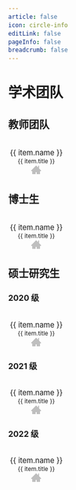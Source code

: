 ```yaml
---
article: false
icon: circle-info
editLink: false
pageInfo: false
breadcrumb: false
---
```


# 学术团队

## 教师团队

<div class="row">
    <div class="team">
        <div class="team-item" v-for="(item, index) in teachers" :key="index">
          <img :src="`${avatarBaseUrl}${item.avatar}`" alt="" />
          <div class="name">{{ item.name }}</div>
          <div class="title">{{ item.title }}</div>
          <a :href="item.link" target="_blank"><img src="/assets/images/home.gif"></a>
      </div>
    </div>
</div>

## 博士生

<div class="row">
    <div class="team">
        <div class="team-item" v-for="(item, index) in phds" :key="index">
          <img :src="`${avatarBaseUrl}${item.avatar}`" alt="" />
          <div class="name">{{ item.name }}</div>
          <div class="title">{{ item.title }}</div>
          <a :href="item.link" target="_blank"><img src="/assets/images/home.gif"></a>
      </div>
    </div>
</div>

## 硕士研究生

### 2020 级

<div class="row">
    <div class="team">
        <div class="team-item" v-for="(item, index) in masters20" :key="index">
          <img :src="`${avatarBaseUrl}${item.avatar}`" alt="" />
          <div class="name">{{ item.name }}</div>
          <div class="title">{{ item.title }}</div>
          <a :href="item.link" target="_blank"><img src="/assets/images/home.gif"></a>
      </div>
    </div>
</div>

### 2021 级

<div class="row">
    <div class="team">
        <div class="team-item" v-for="(item, index) in masters21" :key="index">
          <img :src="`${avatarBaseUrl}${item.avatar}`" alt="" />
          <div class="name">{{ item.name }}</div>
          <div class="title">{{ item.title }}</div>
          <a :href="item.link" target="_blank"><img src="/assets/images/home.gif"></a>
      </div>
    </div>
</div>

### 2022 级

<div class="row">
    <div class="team">
        <div class="team-item" v-for="(item, index) in masters22" :key="index">
          <img :src="`${avatarBaseUrl}${item.avatar}`" alt="" />
          <div class="name">{{ item.name }}</div>
          <div class="title">{{ item.title }}</div>
          <a :href="item.link" target="_blank"><img src="/assets/images/home.gif"></a>
      </div>
    </div>
</div>

<script>
    export default {
  // data() 返回的属性将会成为响应式的状态
  // 并且暴露在 `this` 上
  data() {
    return {
      avatarBaseUrl: "assets/images/memberimage/",
      teachers: [
        {
            name: "丁兴号",
            avatar: "dingxinghao.jpg",
            title: "教授，博导",
            link: "teamindex/xhding.html"
        },
        {
            name: "黄悦",
            avatar: "huangyue.jpg",
            title: "教授，硕导",
            link: "teamindex/yhuang.html"
        },
        {
            name: "肖珍龙",
            avatar: "xiaozhenlong.jpg",
            title: "副教授，硕导",
            link: "teamindex/zlxiao.html"
        },
        {
            name: "涂晓彤",
            avatar: "tuxiaotong.jpg",
            title: "助理教授，硕导",
            link: "teamindex/xttu.html"
        },
        {
            name: "John Paisely",
            avatar: "john.jpg",
            title: "客座教授",
            link: "http://www.columbia.edu/~jwp2128/"
        },
        {
            name: "Mingyuan Zhou",
            avatar: "zhoumingyuan.png",
            title: "客座教授",
            link: "http://mingyuanzhou.github.io/"
        },
      ],
      phds: [
              {
        "name": "傅雪阳",
        "avatar": "fuxueyang.jpg",
        "title": "2014级",
        "link": "https://xueyangfu.github.io"
      },
      {
        "name": "王宇",
        "avatar": "wangyu.jpg",
        "title": "2015级",
        "link": "teamindex/ywang.html"
      },
      {
        "name": "孙立言",
        "avatar": "sunliyan.jpg",
        "title": "2016级",
        "link": "https://lynnsunxmu.github.io"
      },
      { "name": "王武", "avatar": "wangwu.jpg", "title": "2017级", "link": "#" },
      {
        "name": "林煌星",
        "avatar": "linhuangxing.jpg",
        "title": "2018级",
        "link": "#"
      },
      {
        "name": "井长兴",
        "avatar": "jingchangxing.jpg",
        "title": "2018级",
        "link": "#"
      },
      {
        "name": "富振奇",
        "avatar": "fuzhenqi.jpg",
        "title": "2019级",
        "link": "https://zhenqifu.github.io/"
      },
      { "name": "马超", "avatar": "machao.jpg", "title": "2019级", "link": "#" },
      { "name": "徐浩特", "avatar": "xuhaote.jpg", "title": "2020级", "link": "#" },
      {
        "name": "匡振宇",
        "avatar": "kuangzhenyu.jpg",
        "title": "2020级",
        "link": "#"
      },
      { "name": "孟戈", "avatar": "mengge.jpg", "title": "2021级", "link": "#" },
      {
        "name": "黄飞成",
        "avatar": "huangfeicheng.jpg",
        "title": "2021级",
        "link": "#"
      },
      { "name": "林溦", "avatar": "linwei.png", "title": "2022级", "link": "#" },
      {
        "name": "黄海靓",
        "avatar": "huanghailiang.jpg",
        "title": "2022级",
        "link": "#"
      },
      {
        "name": "王莹莹",
        "avatar": "wangyingying.jpg",
        "title": "2022级",
        "link": "#"
      },
      ],
      masters20: [
          {
    "name": "蔡森林",
    "avatar": "caisenlin.jpg",
    "title": "2020级",
    "link": ""
  },
  { "name": "柴舒", "avatar": "chaishu.jpg", "title": "2020级", "link": "" },
  {
    "name": "陈睿哲",
    "avatar": "chenruizhe.jpg",
    "title": "2020级",
    "link": ""
  },
  {
    "name": "丁之元",
    "avatar": "dingzhiyuan.jpg",
    "title": "2020级",
    "link": ""
  },
  { "name": "何楚楚", "avatar": "hechuchu.jpg", "title": "2020级", "link": "" },
  {
    "name": "黄乐兴",
    "avatar": "huanglexing.jpg",
    "title": "2020级",
    "link": ""
  },
  {
    "name": "李炯承",
    "avatar": "lijiongcheng.jpg",
    "title": "2020级",
    "link": ""
  },
  { "name": "梁浩", "avatar": "lianghao.jpg", "title": "2020级", "link": "" },
  {
    "name": "林晓鹏",
    "avatar": "linxiaopeng.jpg",
    "title": "2020级",
    "link": ""
  },
  {
    "name": "饶智杰",
    "avatar": "raozhijie.jpg",
    "title": "2020级",
    "link": ""
  },
  { "name": "王天浚", "avatar": "dabai.jpg", "title": "2020级", "link": "" },
  {
    "name": "王蔚瑜",
    "avatar": "wangweiyu.jpg",
    "title": "2020级",
    "link": ""
  },
  {
    "name": "余少聪",
    "avatar": "yushaocong.jpg",
    "title": "2020级",
    "link": ""
  },
  { "name": "张弛", "avatar": "zhangchi.png", "title": "2020级", "link": "" },
  {
    "name": "周观星",
    "avatar": "zhouguanxing.jpg",
    "title": "2020级",
    "link": ""
  },
  {
    "name": "庄易鸿",
    "avatar": "zhuangyihong.jpg",
    "title": "2020级",
    "link": ""
  },
],
masters21: [
    { "name": "褚学业", "avatar": "chuxueye.jpg", "title": "2021级", "link": "" },
  {
    "name": "丁海舟",
    "avatar": "dinghaizhou.jpg",
    "title": "2021级",
    "link": ""
  },
  { "name": "胡郁明", "avatar": "huyuming.jpg", "title": "2021级", "link": "" },
  {
    "name": "赖灿兴",
    "avatar": "laicanxing.jpg",
    "title": "2021级",
    "link": ""
  },
  {
    "name": "林初阳",
    "avatar": "linchuyang.jpg",
    "title": "2021级",
    "link": ""
  },
  {
    "name": "刘奕阳",
    "avatar": "liuyiyang.jpg",
    "title": "2021级",
    "link": ""
  },
  { "name": "吕正芃", "avatar": "dabai.jpg", "title": "2021级", "link": "" },
  { "name": "毛怡瑾", "avatar": "maoyijin.jpg", "title": "2021级", "link": "" },
  {
    "name": "魏海艳",
    "avatar": "weihaiyan.jpg",
    "title": "2021级",
    "link": ""
  },
  { "name": "徐迎", "avatar": "xuying.jpg", "title": "2021级", "link": "" },
  { "name": "杨刚", "avatar": "yanggang.jpg", "title": "2021级", "link": "" },
  {
    "name": "张勇华",
    "avatar": "zhangyonghua.jpg",
    "title": "2021级",
    "link": ""
  },
  {
    "name": "郑国庆",
    "avatar": "zhengguoqing.jpg",
    "title": "2021级",
    "link": ""
  },
  { "name": "钟杰", "avatar": "zhongjie.jpg", "title": "2021级", "link": "" },
  {
    "name": "钟亦劲",
    "avatar": "zhongyijin.jpg",
    "title": "2021级",
    "link": ""
  },
  {
    "name": "周文波",
    "avatar": "zhouwenbo.jpg",
    "title": "2021级",
    "link": ""
  },
],
masters22:[
    { "name": "陈晓璐", "avatar": "陈晓璐.jpg", "title": "2022级", "link": "" },
  { "name": "程利东", "avatar": "程利东.jpg", "title": "2022级", "link": "" },
  { "name": "邓成浩", "avatar": "邓成浩.jpg", "title": "2022级", "link": "" },
  { "name": "董於航", "avatar": "董於航.jpg", "title": "2022级", "link": "" },
  { "name": "范琳钰", "avatar": "范琳钰.jpg", "title": "2022级", "link": "" },
  { "name": "黄婧嘉", "avatar": "黄婧嘉.png", "title": "2022级", "link": "" },
  { "name": "李晨", "avatar": "李晨.jpg", "title": "2022级", "link": "" },
  { "name": "林鸿", "avatar": "林鸿.jpg", "title": "2022级", "link": "" },
  { "name": "马晨雨", "avatar": "马晨雨.jpg", "title": "2022级", "link": "" },
  { "name": "彭家傲", "avatar": "彭家傲.jpg", "title": "2022级", "link": "" },
  { "name": "唐路垚", "avatar": "唐路垚.jpg", "title": "2022级", "link": "" },
  { "name": "吴庆垚", "avatar": "吴庆垚.jpg", "title": "2022级", "link": "" },
  { "name": "夏周翔", "avatar": "夏周翔.jpg", "title": "2022级", "link": "" },
  { "name": "余河灯", "avatar": "余河灯.jpg", "title": "2022级", "link": "" },
  { "name": "袁与炫", "avatar": "袁与炫.jpg", "title": "2022级", "link": "" },
  { "name": "章弘阳", "avatar": "章弘阳.jpg", "title": "2022级", "link": "" },
  { "name": "庄荣晋", "avatar": "庄荣晋.jpg", "title": "2022级", "link": "" },
  {
    "name": "王珺玮",
    "avatar": "wangjunwei.jpg",
    "title": "2022级",
    "link": ""
  }
]
    }
  },

}
</script>

<style>
.team {
  display: grid;
  grid-template-columns: repeat(auto-fill, minmax(100px, 1fr)); /* 自动换行并自动平均分配宽度 */
  gap: 15px; /* 可以添加适当的间距 */
  text-align: center;

}
.name {
    font-size: 15px;
}
.title {
    font-size: 12px;
}

</style>
